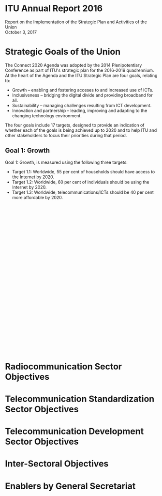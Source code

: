 # ITU Annual Report 2016
Report on the Implementation of the Strategic Plan and Activities of the Union  
October 3, 2017  



# Strategic Goals of the Union

The Connect 2020 Agenda was adopted by the 2014 Plenipotentiary Conference as part of ITU's strategic plan for the 2016-2019 quadrennium. 
At the heart of the Agenda and the ITU Strategic Plan are four goals, relating to:

 - Growth – enabling and fostering acceses to and increased use of ICTs.
 - Inclusiveness – bridging the digital divide and providing broadband for all.
 - Sustainability – managing challenges resulting from ICT development.
 - Innovation and partnership – leading, improving and adapting to the changing technology environment.
 
The four goals include 17 targets, designed to provide an indication of whether each of the goals is being achieved up to 2020 and to help ITU and other stakeholders to focus their priorities during that period.

## Goal 1: Growth

Goal 1: Growth, is measured using the following three targets:

 - Target 1.1: Worldwide, 55 per cent of households should have access to the Internet by 2020.
 - Target 1.2: Worldwide, 60 per cent of individuals should be using the Internet by 2020.
 - Target 1.3: Worldwide, telecommunications/ICTs should be 40 per cent more affordable by 2020.
 
<!--html_preserve--><div id="1c6437291150" style="width:672px;height:480px;" class="plotly html-widget"></div>
<script type="application/json" data-for="1c6437291150">{"x":{"data":[{"orientation":"v","width":[0.900000000000091,0.900000000000091,0.900000000000091,0.900000000000091,0.900000000000091,0.900000000000091,0.900000000000091,0.900000000000091,0.900000000000091,0.900000000000091,0.900000000000091,0.900000000000091],"base":[0,0,0,0,0,0,0,0,0,0,0,0],"x":[2005,2006,2007,2008,2009,2010,2011,2012,2013,2014,2015,2016],"y":[18.4,20.5,23,24.8,27,30,33.4,37.9,41.8,45.1,49,52.3],"text":["year: 2005<br />households: 18.4<br />#000099: #000099","year: 2006<br />households: 20.5<br />#000099: #000099","year: 2007<br />households: 23.0<br />#000099: #000099","year: 2008<br />households: 24.8<br />#000099: #000099","year: 2009<br />households: 27.0<br />#000099: #000099","year: 2010<br />households: 30.0<br />#000099: #000099","year: 2011<br />households: 33.4<br />#000099: #000099","year: 2012<br />households: 37.9<br />#000099: #000099","year: 2013<br />households: 41.8<br />#000099: #000099","year: 2014<br />households: 45.1<br />#000099: #000099","year: 2015<br />households: 49.0<br />#000099: #000099","year: 2016<br />households: 52.3<br />#000099: #000099"],"type":"bar","marker":{"autocolorscale":false,"color":"rgba(99,146,164,1)","line":{"width":1.88976377952756,"color":"transparent"}},"name":"#000099","legendgroup":"#000099","showlegend":true,"xaxis":"x","yaxis":"y","hoverinfo":"text","frame":null}],"layout":{"margin":{"t":49.9506378639158,"r":7.55905511811024,"b":42.7408242711878,"l":44.6305880507153},"plot_bgcolor":"rgba(213,226,234,1)","paper_bgcolor":"rgba(213,226,234,1)","font":{"color":"rgba(0,0,0,1)","family":"sans","size":15.9402241594022},"title":"<b> Households with Internet Access <\/b>","titlefont":{"color":"rgba(24,24,24,1)","family":"sans","size":20.7222914072229},"xaxis":{"domain":[0,1],"type":"linear","autorange":false,"tickmode":"array","range":[2003.955,2017.045],"ticktext":["2004","2007","2010","2013","2016"],"tickvals":[2004,2007,2010,2013,2016],"ticks":"outside","tickcolor":"rgba(24,24,24,1)","ticklen":3.98505603985056,"tickwidth":0.66417600664176,"showticklabels":true,"tickfont":{"color":"rgba(24,24,24,1)","family":"sans","size":11.4769613947696},"tickangle":-0,"showline":true,"linecolor":"rgba(24,24,24,1)","linewidth":0,"showgrid":false,"gridcolor":null,"gridwidth":0,"zeroline":false,"anchor":"y","title":"year","titlefont":{"color":"rgba(24,24,24,1)","family":"sans","size":15.9402241594022},"hoverformat":".2f"},"yaxis":{"domain":[0,1],"type":"linear","autorange":false,"tickmode":"array","range":[-2.615,54.915],"ticktext":["0","10","20","30","40","50"],"tickvals":[0,10,20,30,40,50],"ticks":"","tickcolor":null,"ticklen":3.98505603985056,"tickwidth":0,"showticklabels":true,"tickfont":{"color":"rgba(24,24,24,1)","family":"sans","size":11.4769613947696},"tickangle":-0,"showline":false,"linecolor":null,"linewidth":0,"showgrid":true,"gridcolor":"rgba(236,242,245,1)","gridwidth":1.3947696139477,"zeroline":false,"anchor":"x","title":"households","titlefont":{"color":"rgba(24,24,24,1)","family":"sans","size":15.9402241594022},"hoverformat":".2f"},"shapes":[{"type":"rect","fillcolor":"transparent","line":{"color":"rgba(213,226,234,1)","width":0.66417600664176,"linetype":"solid"},"yref":"paper","xref":"paper","x0":0,"x1":1,"y0":0,"y1":1}],"showlegend":true,"legend":{"bgcolor":"rgba(213,226,234,1)","bordercolor":"transparent","borderwidth":1.88976377952756,"font":{"color":"rgba(24,24,24,1)","family":"sans","size":11.1581569115816},"y":1},"hovermode":"closest"},"source":"A","attrs":{"1c6414ce485b":{"x":{},"y":{},"fill":{},"type":"ggplotly"}},"cur_data":"1c6414ce485b","visdat":{"1c6414ce485b":["function (y) ","x"]},"config":{"modeBarButtonsToAdd":[{"name":"Collaborate","icon":{"width":1000,"ascent":500,"descent":-50,"path":"M487 375c7-10 9-23 5-36l-79-259c-3-12-11-23-22-31-11-8-22-12-35-12l-263 0c-15 0-29 5-43 15-13 10-23 23-28 37-5 13-5 25-1 37 0 0 0 3 1 7 1 5 1 8 1 11 0 2 0 4-1 6 0 3-1 5-1 6 1 2 2 4 3 6 1 2 2 4 4 6 2 3 4 5 5 7 5 7 9 16 13 26 4 10 7 19 9 26 0 2 0 5 0 9-1 4-1 6 0 8 0 2 2 5 4 8 3 3 5 5 5 7 4 6 8 15 12 26 4 11 7 19 7 26 1 1 0 4 0 9-1 4-1 7 0 8 1 2 3 5 6 8 4 4 6 6 6 7 4 5 8 13 13 24 4 11 7 20 7 28 1 1 0 4 0 7-1 3-1 6-1 7 0 2 1 4 3 6 1 1 3 4 5 6 2 3 3 5 5 6 1 2 3 5 4 9 2 3 3 7 5 10 1 3 2 6 4 10 2 4 4 7 6 9 2 3 4 5 7 7 3 2 7 3 11 3 3 0 8 0 13-1l0-1c7 2 12 2 14 2l218 0c14 0 25-5 32-16 8-10 10-23 6-37l-79-259c-7-22-13-37-20-43-7-7-19-10-37-10l-248 0c-5 0-9-2-11-5-2-3-2-7 0-12 4-13 18-20 41-20l264 0c5 0 10 2 16 5 5 3 8 6 10 11l85 282c2 5 2 10 2 17 7-3 13-7 17-13z m-304 0c-1-3-1-5 0-7 1-1 3-2 6-2l174 0c2 0 4 1 7 2 2 2 4 4 5 7l6 18c0 3 0 5-1 7-1 1-3 2-6 2l-173 0c-3 0-5-1-8-2-2-2-4-4-4-7z m-24-73c-1-3-1-5 0-7 2-2 3-2 6-2l174 0c2 0 5 0 7 2 3 2 4 4 5 7l6 18c1 2 0 5-1 6-1 2-3 3-5 3l-174 0c-3 0-5-1-7-3-3-1-4-4-5-6z"},"click":"function(gd) { \n        // is this being viewed in RStudio?\n        if (location.search == '?viewer_pane=1') {\n          alert('To learn about plotly for collaboration, visit:\\n https://cpsievert.github.io/plotly_book/plot-ly-for-collaboration.html');\n        } else {\n          window.open('https://cpsievert.github.io/plotly_book/plot-ly-for-collaboration.html', '_blank');\n        }\n      }"}],"cloud":false,"displayModeBar":false},"highlight":{"on":"plotly_click","persistent":false,"dynamic":false,"selectize":false,"opacityDim":0.2,"selected":{"opacity":1}},"base_url":"https://plot.ly"},"evals":["config.modeBarButtonsToAdd.0.click"],"jsHooks":{"render":[{"code":"function(el, x) { var ctConfig = crosstalk.var('plotlyCrosstalkOpts').set({\"on\":\"plotly_click\",\"persistent\":false,\"dynamic\":false,\"selectize\":false,\"opacityDim\":0.2,\"selected\":{\"opacity\":1}}); }","data":null}]}}</script><!--/html_preserve-->
 

# Radiocommunication Sector Objectives

# Telecommunication Standardization Sector Objectives

# Telecommunication Development Sector Objectives

# Inter-Sectoral Objectives

# Enablers by General Secretariat

